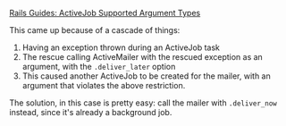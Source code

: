 [Rails Guides: ActiveJob Supported Argument Types](https://edgeguides.rubyonrails.org/active_job_basics.html#supported-types-for-arguments)

This came up because of a cascade of things:

1.  Having an exception thrown during an ActiveJob task
2.  The rescue calling ActiveMailer with the rescued exception as an argument, with the `.deliver_later` option
3.  This caused another ActiveJob to be created for the mailer, with an argument that violates the above restriction.

The solution, in this case is pretty easy: call the mailer with `.deliver_now` instead, since it's already a background job.
